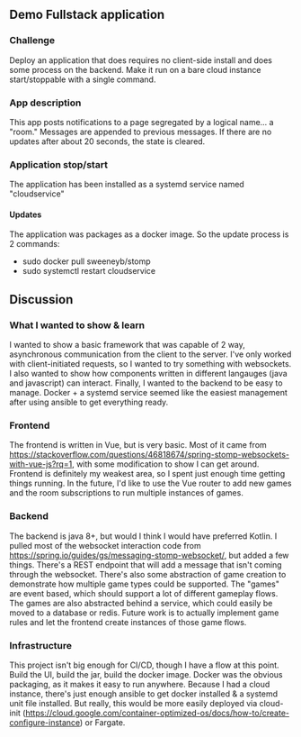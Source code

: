 ## Demo Fullstack application

### Challenge
Deploy an application that does requires no client-side install and does some process on the backend.  Make it run on a bare cloud instance start/stoppable with a single command.

### App description
This app posts notifications to a page segregated by a logical name... a "room."  Messages are appended to previous messages.  If there are no updates after about 20 seconds, the state is cleared.

### Application stop/start
The application has been installed as a systemd service named "cloudservice"
#### Updates
The application was packages as a docker image.  So the update process is 2 commands:
* sudo docker pull sweeneyb/stomp
* sudo systemctl restart cloudservice

## Discussion
### What I wanted to show & learn
I wanted to show a basic framework that was capable of 2 way, asynchronous communication from the client to the server.  I've only worked with client-initiated requests, so I wanted to try something with websockets.  I also wanted to show how components written in different langauges (java and javascript) can interact.  Finally, I wanted to the backend to be easy to manage.  Docker + a systemd service seemed like the easiest management after using ansible to get everything ready.

### Frontend
The frontend is written in Vue, but is very basic.  Most of it came from https://stackoverflow.com/questions/46818674/spring-stomp-websockets-with-vue-js?rq=1, with some modification to show I can get around.  Frontend is definitely my weakest area, so I spent just enough time getting things running. In the future, I'd like to use the Vue router to add new games and the room subscriptions to run multiple instances of games.

### Backend
The backend is java 8+, but would I think I would have preferred Kotlin.  I pulled most of the websocket interaction code from https://spring.io/guides/gs/messaging-stomp-websocket/, but added a few things.  There's a REST endpoint that will add a message that isn't coming through the websocket.  There's also some abstraction of game creation to demonstrate how multiple game types could be supported.  The "games" are event based, which should support a lot of different gameplay flows.  The games are also abstracted behind a service, which could easily be moved to a database or redis.  Future work is to actually implement game rules and let the frontend create instances of those game flows.

### Infrastructure
This project isn't big enough for CI/CD, though I have a flow at this point.  Build the UI, build the jar, build the docker image.  Docker was the obvious packaging, as it makes it easy to run anywhere.  Because I had a cloud instance, there's just enough ansible to get docker installed & a systemd unit file installed.  But really, this would be more easily deployed via cloud-init (https://cloud.google.com/container-optimized-os/docs/how-to/create-configure-instance) or Fargate.  

